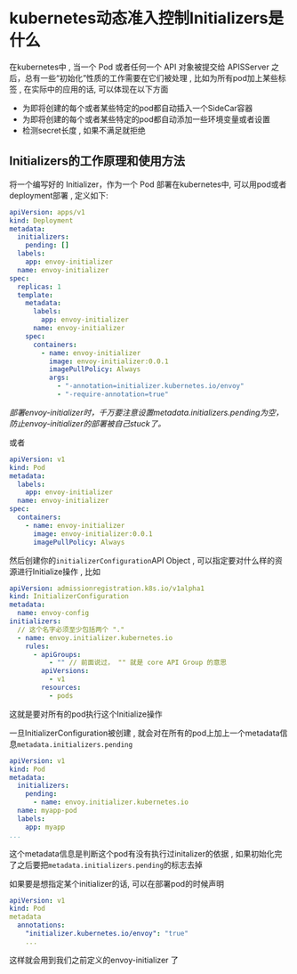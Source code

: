 # kubernetes动态准入控制Initializers是什么

在kubernetes中 , 当一个 Pod 或者任何一个 API 对象被提交给 APISServer 之后，总有一些“初始化”性质的工作需要在它们被处理 , 比如为所有pod加上某些标签 , 在实际中的应用的话, 可以体现在以下方面

- 为即将创建的每个或者某些特定的pod都自动插入一个SideCar容器
- 为即将创建的每个或者某些特定的pod都自动添加一些环境变量或者设置
- 检测secret长度 , 如果不满足就拒绝

## Initializers的工作原理和使用方法

将一个编写好的 Initializer，作为一个 Pod 部署在kubernetes中, 可以用pod或者deployment部署  , 定义如下:

```yaml
apiVersion: apps/v1
kind: Deployment
metadata:
  initializers:
    pending: []
  labels:
    app: envoy-initializer
  name: envoy-initializer
spec:
  replicas: 1
  template:
    metadata:
      labels:
        app: envoy-initializer
      name: envoy-initializer
    spec:
      containers:
        - name: envoy-initializer
          image: envoy-initializer:0.0.1
          imagePullPolicy: Always
          args:
            - "-annotation=initializer.kubernetes.io/envoy"
            - "-require-annotation=true"
```

*部署envoy-initializer时，千万要注意设置metadata.initializers.pending为空，防止envoy-initializer的部署被自己stuck了。*



或者

```yaml
apiVersion: v1
kind: Pod
metadata:
  labels:
    app: envoy-initializer
  name: envoy-initializer
spec:
  containers:
    - name: envoy-initializer
      image: envoy-initializer:0.0.1
      imagePullPolicy: Always
```

然后创建你的`initializerConfiguration`API Object , 可以指定要对什么样的资源进行Initialize操作 , 比如

```yaml
apiVersion: admissionregistration.k8s.io/v1alpha1
kind: InitializerConfiguration
metadata:
  name: envoy-config
initializers:
  // 这个名字必须至少包括两个 "."
  - name: envoy.initializer.kubernetes.io
    rules:
      - apiGroups:
          - "" // 前面说过， "" 就是 core API Group 的意思
        apiVersions:
          - v1
        resources:
          - pods
```

这就是要对所有的pod执行这个Initialize操作

一旦InitializerConfiguration被创建 , 就会对在所有的pod上加上一个metadata信息`metadata.initializers.pending`

```yaml
apiVersion: v1
kind: Pod
metadata:
  initializers:
    pending:
      - name: envoy.initializer.kubernetes.io
  name: myapp-pod
  labels:
    app: myapp
...
```

这个metadata信息是判断这个pod有没有执行过initalizer的依据 , 如果初始化完了之后要把`metadata.initializers.pending`的标志去掉

如果要是想指定某个initializer的话, 可以在部署pod的时候声明

```yaml
apiVersion: v1
kind: Pod
metadata
  annotations:
    "initializer.kubernetes.io/envoy": "true"
    ...
```

这样就会用到我们之前定义的envoy-initializer 了



